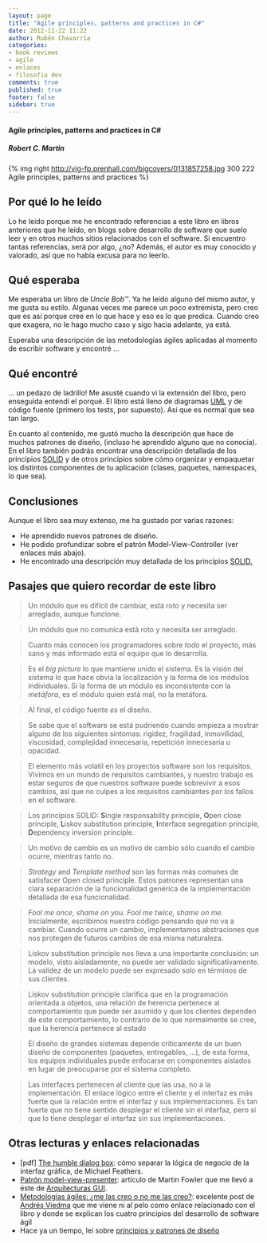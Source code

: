 ```yaml
---
layout: page
title: "Agile principles, patterns and practices in C#"
date: 2012-11-22 11:22
author: Rubén Chavarría
categories: 
- book reviews
- agile
- enlaces
- filosofia dev
comments: true
published: true
footer: false
sidebar: true
---
```


<h4>Agile principles, patterns and practices in C#</h4>

<h5>Robert C. Martin</h5>

{% img right http://vig-fp.prenhall.com/bigcovers/0131857258.jpg 300 222 Agile principles, patterns and practices %}

<h2>Por qué lo he leído</h2>

Lo he leido porque me he encontrado referencias a este libro en libros anteriores que he leído, en blogs sobre desarrollo de software que suelo leer y en otros muchos sitios relacionados con el software. Si encuentro tantas referencias, será por algo, ¿no? Además, el autor es muy conocido y valorado, así que no había excusa para no leerlo.

<!-- more -->

<h2>Qué esperaba</h2>

Me esperaba un libro de <em>Uncle Bob™</em>. Ya he leído alguno del mismo autor, y me gusta su estilo. Algunas veces me parece un poco extremista, pero creo que es así porque cree en lo que hace y eso es lo que predica. Cuando creo que exagera, no le hago mucho caso y sigo hacia adelante, ya está.

Esperaba una descripción de las metodologías ágiles aplicadas al momento de escribir software y encontré ...
<h2>Qué encontré</h2>
... un pedazo de ladrillo! Me asusté cuando vi la extensión del libro, pero enseguida entendí el porqué. El libro está lleno de diagramas <a href="http://es.wikipedia.org/wiki/Lenguaje_Unificado_de_Modelado">UML</a> y de código fuente (primero los tests, por supuesto). Así que es normal que sea tan largo.

En cuanto al contenido, me gustó mucho la descripción que hace de muchos patrones de diseño, (incluso he aprendido alguno que no conocía). En el libro también podrás encontrar una descripción detallada de los principios <a href="http://es.wikipedia.org/wiki/SOLID_(object-oriented_design)">SOLID</a> y de otros principios sobre cómo organizar y empaquetar los distintos componentes de tu aplicación (clases, paquetes, namespaces, lo que sea).
<h2>Conclusiones</h2>
Aunque el libro sea muy extenso, me ha gustado por varias razones:
<ul>
	<li>He aprendido nuevos patrones de diseño.</li>
	<li>He podido profundizar sobre el patrón Model-View-Controller (ver enlaces más abajo).</li>
	<li>He encontrado una descripción muy detallada de los principios <a href="http://es.wikipedia.org/wiki/SOLID_(object-oriented_design)">SOLID.</a></li>
</ul>
<h2>Pasajes que quiero recordar de este libro</h2>
<blockquote>Un módulo que es difícil de cambiar, está roto y necesita ser arreglado, aunque funcione.</blockquote>
<blockquote>Un módulo que no comunica está roto y necesita ser arreglado.</blockquote>
<blockquote>Cuanto más conocen los programadores sobre <em>todo</em> el proyecto, más sano y más informado está el equipo que lo desarrolla.</blockquote>
<blockquote>Es el <em>big picture</em> lo que mantiene unido el sistema. Es la visión del sistema lo que hace obvia la localización y la forma de los módulos individuales. Si la forma de un módulo es inconsistente con la <em>metáfora</em>, es el módulo quien está mal, no la metáfora.</blockquote>
<blockquote>Al final, el código fuente <em>es</em> el diseño.</blockquote>
<blockquote>Se sabe que el software se está pudriendo cuando empieza a mostrar alguno de los siguientes síntomas: rigidez, fragilidad, inmovilidad, viscosidad, complejidad innecesaria, repetición innecesaria u opacidad.</blockquote>
<blockquote>El elemento más volatil en los proyectos software son los requisitos. Vivimos en un mundo de requisitos cambiantes, y nuestro trabajo es estar seguros de que nuestros software puede sobrevivir a esos cambios, así que no culpes a los requisitos cambiantes por los fallos en el software.</blockquote>
<blockquote>Los principios SOLID: <strong>S</strong>ingle responsability principle, <strong>O</strong>pen close principle, <strong>L</strong>iskov substitution principle, <strong>I</strong>nterface segregation principle, <strong>D</strong>ependency inversion principle.</blockquote>
<blockquote>Un motivo de cambio es un motivo de cambio sólo cuando el cambio ocurre, mientras tanto no.</blockquote>
<blockquote><em>Strategy </em>and <em>Template method</em> son las formas más comunes de satisfacer Open closed principle. Estos patrones representan una clara separación de la funcionalidad genérica de la implementación detallada de esa funcionalidad.</blockquote>
<blockquote><em>Fool me once, shame on you. Fool me twice, shame on me.</em> Inicialmente, escribimos nuestro código pensando que no va a cambiar. Cuando ocurre un cambio, implementamos abstraciones que nos protegen de futuros cambios de esa misma naturaleza.</blockquote>
<blockquote>Liskov substitution principle nos lleva a una importante conclusión: un modelo, visto aisladamente, no puede ser validado significativamente. La validez de un modelo puede ser expresado solo en términos de sus clientes.</blockquote>
<blockquote>Liskov substitution principle clarifica que en la programación orientada a objetos, una relación de herencia pertenece al comportamiento que puede ser asumido y que los clientes dependen de este comportamiento, lo contrario de lo que normalmente se cree, que la herencia pertenece al estado</blockquote>
<blockquote>El diseño de grandes sistemas depende críticamente de un buen diseño de componentes (paquetes, entregables, ...), de esta forma, los equipos individuales puede enfocarse en componentes aislados en lugar de preocuparse por el sistema completo.</blockquote>
<blockquote>Las interfaces pertenecen al cliente que las usa, no a la implementación. El enlace lógico entre el cliente y el interfaz es más fuerte que la relación entre el interfaz y sus implementaciones. Es tan fuerte que no tiene sentido desplegar el cliente sin el interfaz, pero sí que lo tiene desplegar el interfaz sin sus implementaciones.</blockquote>

<h2>Otras lecturas y enlaces relacionadas</h2>
<ul>
	<li>[pdf] <a href="http://www.objectmentor.com/resources/articles/TheHumbleDialogBox.pdf">The humble dialog box</a>: cómo separar la lógica de negocio de la interfaz gráfica, de Michael Feathers.</li>
	<li><a href="http://www.martinfowler.com/eaaDev/ModelViewPresenter.html">Patrón model-view-presenter</a>: artículo de Martin Fowler que me llevó a éste de <a href="http://www.martinfowler.com/eaaDev/uiArchs.html">Arquitecturas GUI</a>.</li>
	<li><a href="http://apagayvuelveaencender.blogspot.com.es/2012/11/metodologias-agiles-me-las-creo-o-no-me.html">Metodologías ágiles: ¿me las creo o no me las creo?</a>: excelente post de <a href="http://twitter.com/andres_viedma">Andrés Viedma</a> que me viene ni al pelo como enlace relacionado con el libro y donde se explican los cuatro principios del desarrollo de software ágil</li>
	<li>Hace ya un tiempo, leí sobre <a href="/blog/2010/03/04/principios-y-patrones-de-diseno/">principios y patrones de diseño</a></li>
</ul>